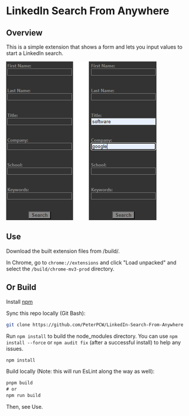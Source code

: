 # LinkedIn Search From Anywhere

## Overview

This is a simple extension that shows a form and lets you input values to start a LinkedIn search.

![LinkedIn Search From Anywhere Screenshot](extensionScreenshot.png "Screenshot")

## Use

Download the built extension files from /build/.

In Chrome, go to `chrome://extensions` and click "Load unpacked" and select the `/build/chrome-mv3-prod` directory.

## Or Build

Install [npm](https://nodejs.org/en/download/)

Sync this repo locally (Git Bash):

```bash
git clone https://github.com/PeterPCW/LinkedIn-Search-From-Anywhere
```

Run `npm install` to build the node_modules directory. You can use `npm install --force` or `npm audit fix` (after a successful install) to help any issues.

```cmd
npm install
```

Build locally (Note: this will run EsLint along the way as well):

```cmd
pnpm build
# or
npm run build
```

Then, see Use.
